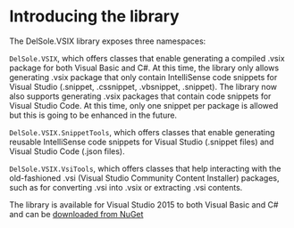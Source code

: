 
# Introducing the library

The DelSole.VSIX library exposes three namespaces:

`DelSole.VSIX`, which offers classes that enable generating a compiled .vsix package for both Visual Basic and C#. 
At this time, the library only allows generating .vsix package that only contain IntelliSense code snippets for Visual Studio (.snippet, .cssnippet, .vbsnippet, .snippet). The library now also supports generating .vsix packages that contain code snippets for Visual Studio Code. At this time, only one snippet per package is allowed but this is going to be enhanced in the future.

`DelSole.VSIX.SnippetTools`, which offers classes that enable generating reusable IntelliSense code snippets for Visual Studio (.snippet files) and Visual Studio Code (.json files).

`DelSole.VSIX.VsiTools`, which offers classes that help interacting with the old-fashioned .vsi (Visual Studio Community Content Installer) packages, such as for converting .vsi into .vsix or extracting .vsi contents.

The library is available for Visual Studio 2015 to both Visual Basic and C# and can be [downloaded from NuGet](https://www.nuget.org/packages/DelSole.VSIX)
